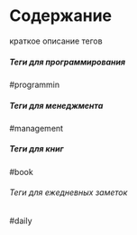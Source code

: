 # Содержание
краткое описание тегов

##### Теги для программирования
#programmin

##### Теги для менеджмента
#management

#####  Теги для книг
#book

###### Теги для ежедневных заметок
#daily

